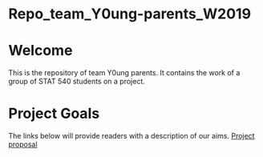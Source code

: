 # Repo_team_Y0ung-parents_W2019

# Welcome

This is the repository of team Y0ung parents. It contains the work of a group of STAT 540 students on a project.

# Project Goals

The links below will provide readers with a description of our aims.
[Project proposal](project_proposal.md)